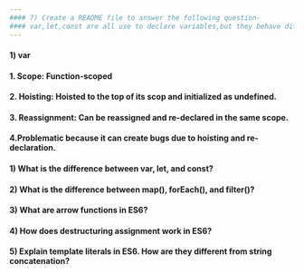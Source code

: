 ```yaml
---
#### 7) Create a README file to answer the following question-
#### var,let,const are all use to declare variables,but they behave different of scope,hoisting and reassignment.
---
```


#### 1) var

#### 1. Scope: Function-scoped

#### 2. Hoisting: Hoisted to the top of its scop and initialized as undefined.

#### 3. Reassignment: Can be reassigned and re-declared in the same scope.

#### 4.Problematic because it can create bugs due to hoisting and re-declaration.

#### 1) What is the difference between var, let, and const?

#### 2) What is the difference between map(), forEach(), and filter()?

#### 3) What are arrow functions in ES6?

#### 4) How does destructuring assignment work in ES6?

#### 5) Explain template literals in ES6. How are they different from string concatenation?

